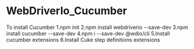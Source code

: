 # WebDriverIo_Cucumber

To install Cucumber
1.npm init
2.npm install webdriverio --save-dev
3.npm install cucumber --save-dev
4.npm i --save-dev @wdio/cli
5.Install cucumber extensions
6.Install Cuke step definitions extensions
